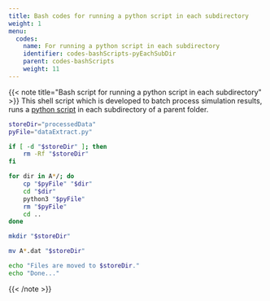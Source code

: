 ```yaml
---
title: Bash codes for running a python script in each subdirectory
weight: 1
menu:
  codes:
    name: For running a python script in each subdirectory
    identifier: codes-bashScripts-pyEachSubDir
    parent: codes-bashScripts
    weight: 11
---
```

{{< note title="Bash script for running a python script in each subdirectory" >}}
This shell script which is developed to batch process simulation results, runs a <a href='/codes/python-scripts/for-extracting-data'>python script</a> in each subdirectory of a parent folder.
<br/>

```bash
storeDir="processedData"
pyFile="dataExtract.py"

if [ -d "$storeDir" ]; then
	rm -Rf "$storeDir"
fi

for dir in A*/; do
	cp "$pyFile" "$dir"
	cd "$dir"
	python3 "$pyFile"
	rm "$pyFile"
	cd ..
done

mkdir "$storeDir"

mv A*.dat "$storeDir"

echo "Files are moved to $storeDir."
echo "Done..."
```
{{< /note >}}